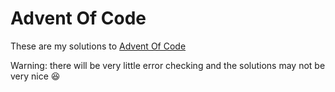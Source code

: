 # Advent Of Code

These are my solutions to [Advent Of Code](https://adventofcode.com/)

Warning: there will be very little error checking and the solutions may not be very nice 😆